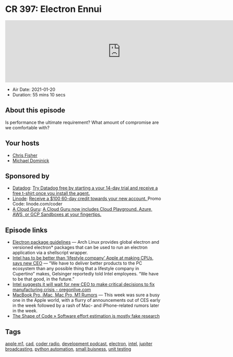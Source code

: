 # CR 397: Electron Ennui

<iframe src="https://player.fireside.fm/v2/MLf2ZzhC+rYEWGkW9?theme=dark" width="740" height="200" frameborder="0" scrolling="no"></iframe>

* Air Date: 2021-01-20
* Duration: 55 mins 10 secs

## About this episode

Is performance the ultimate requirement? What amount of compromise are we comfortable with?

## Your hosts
* [Chris Fisher](https://coder.show/hosts/chrislas)
* [Michael Dominick](https://coder.show/hosts/michael)

## Sponsored by

  * [Datadog](http://datadog.com/coderradio): [Try Datadog free by starting a your 14-day trial and receive a free t-shirt once you install the agent.](http://datadog.com/coderradio)
  * [Linode](https://linode.com/coder): [Receive a $100 60-day credit towards your new account. ](https://linode.com/coder) Promo Code: linode.com/coder
  * [A Cloud Guru](https://acloudguru.com): [A Cloud Guru now includes Cloud Playground. Azure, AWS, or GCP Sandboxes at your fingertips.](https://acloudguru.com)



## Episode links

  * [Electron package guidelines](https://wiki.archlinux.org/index.php/Electron_package_guidelines "Electron package guidelines") — Arch Linux provides global electron and versioned electron* packages that can be used to run an electron application via a shellscript wrapper.
  * [Intel has to be better than ‘lifestyle company’ Apple at making CPUs, says new CEO](https://www.theverge.com/2021/1/15/22232554/intel-ceo-apple-lifestyle-company-cpus-comment "Intel has to be better than ‘lifestyle company’ Apple at making CPUs, says new CEO") — “We have to deliver better products to the PC ecosystem than any possible thing that a lifestyle company in Cupertino” makes, Gelsinger reportedly told Intel employees. “We have to be that good, in the future.”
  * [Intel suggests it will wait for new CEO to make critical decisions to fix manufacturing crisis - oregonlive.com](https://www.oregonlive.com/silicon-forest/2021/01/intel-will-wait-for-new-ceo-to-make-critical-decisions-on-manufacturing-crisis.html "Intel suggests it will wait for new CEO to make critical decisions to fix manufacturing crisis - oregonlive.com")
  * [MacBook Pro, iMac, Mac Pro, M1 Rumors](https://www.macrumors.com/2021/01/16/top-stories-macbook-pro-imac-rumors/ "MacBook Pro, iMac, Mac Pro, M1 Rumors") — This week was sure a busy one in the Apple world, with a flurry of announcements out of CES early in the week followed by a rash of Mac- and iPhone-related rumors later in the week.
  * [The Shape of Code » Software effort estimation is mostly fake research](http://shape-of-code.coding-guidelines.com/2021/01/17/software-effort-estimation-is-mostly-fake-research/ "The Shape of Code » Software effort estimation is mostly fake research")



## Tags

[apple m1](https://coder.show/tags/apple%20m1), [cad](https://coder.show/tags/cad), [coder radio](https://coder.show/tags/coder%20radio), [development podcast](https://coder.show/tags/development%20podcast), [electron](https://coder.show/tags/electron), [intel](https://coder.show/tags/intel), [jupiter broadcasting](https://coder.show/tags/jupiter%20broadcasting), [python automation](https://coder.show/tags/python%20automation), [small buisness](https://coder.show/tags/small%20buisness), [unit testing](https://coder.show/tags/unit%20testing)